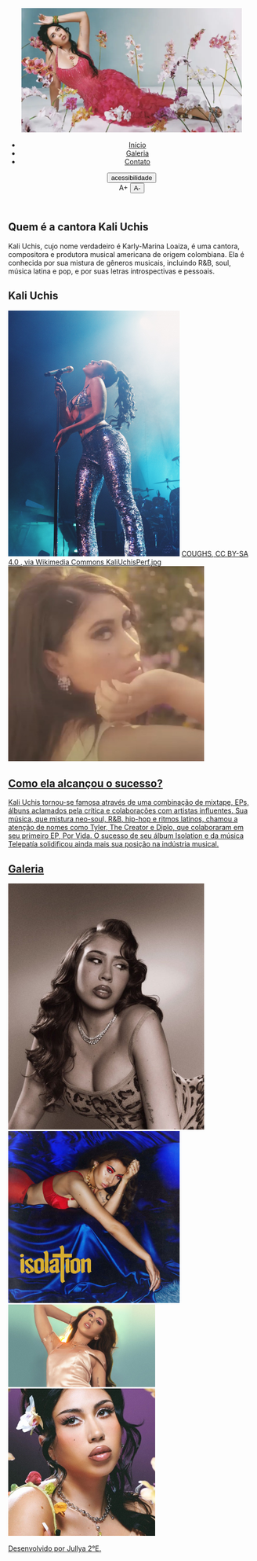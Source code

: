 <!--Jullya Caroline 2°E 13/08/25 -->
<html lang="pt-br">
<body>
    <header class=" p-5">
        
 <nav class="container d-flex justify-content-between align-items-center">
 <img src="KU_Amaury-Nessaibia.webp" width="450" heigth="600"class="nav-img" loading="lazy">
 <ul class="nav mt-5">
                <li class="nav-item"><a class="nav-link" href="#inicio">Início</a></li>
                <li class="nav-item"><a class="nav-link" href="#galeria">Galeria</a></li>
                <li class="nav-item"><a class="nav-link" href="#contato">Contato</a></li>
            </ul>
         <div id="acessibilidade">
         <button id="botão-acessibilidade" class="btn btn-primary fw-bold.rotacao-botao">acessibilidade</button>
         <div id="opçoẽs-acessibilidade" class="opcoes-acessibilidade apresenta-lista>

<button id="aumentar-fonte" class="btn btn-primary fw-bold">A+</button>
<button id="diminuir-fonte" class="btn btn-primary fw-bold">A-</button>
       </div>
       </div>
    </nav>
</header>
<section id="Kali Uchis" class="my-5 pt-6 secao-Kali">
        <div class="container d-flex align-items-center ">
                <div class="col-5">
                        <h2> Quem é a cantora Kali Uchis</h2>
                        <p class="p-2">Kali Uchis, cujo nome verdadeiro é Karly-Marina Loaiza, é uma cantora, compositora e produtora musical americana de origem colombiana. Ela é conhecida por sua mistura de gêneros musicais, incluindo R&B, soul, música latina e pop, e por suas letras introspectivas e pessoais. </p>
                </div>
        </div>
</section>
<section id="inicio" class="my-5">
        <div class="inicio-fundo d-flex justify-content-between align-items-center">
                <div class="esquerda-conteudo">
                        <h1 class="display-4 text-white fst-italic fw-bold">Kali Uchis</h1>
                        <img src="KaliUchisPerf.jpg" width="350" heigth="300" class="mb-3" width="450"
                                height="500" loading="lazy">
                        <a href="#kali Uchis"
                                class="btn btn-primary btn-lg botao-inicio fw-semibold">COUGHS, CC BY-SA 4.0 <https://creativecommons.org/licenses/by-sa/4.0>, via Wikimedia Commons
KaliUchisPerf.jpg

</div>
        <div>
                <img src="Kali_Uchis_2019_3.jpg" width="400" heigth="350" class="img-fluid img-inicio" width="600" heigth="600"> 
            <href= Finish Line, CC BY 3.0, via Wikimedia Commons
Kali Uchis 2019 3.jpg

</section>

<section id="Kali Uchis" class="my-5 pt-6 secao-Kali Uchis">
        <div class="container d-flex align-items-center">
                <div class="col-4 d-flex justify-content-center">
                </div>
                <div class="col-5">
                        <h2>Como ela alcançou o sucesso?</h2>
                        <p class="p-2">Kali Uchis tornou-se famosa através de uma combinação de mixtape, EPs, álbuns aclamados pela crítica e colaborações com artistas influentes. Sua música, que mistura neo-soul, R&B, hip-hop e ritmos latinos, chamou a atenção de nomes como Tyler, The Creator e Diplo, que colaboraram em seu primeiro EP, Por Vida. O sucesso de seu álbum Isolation e da música Telepatía solidificou ainda mais sua posição na indústria musical. </p>
                </div>
        </div>
</section>

<section id="galeria">
        <h2 class="text-center pt-5">Galeria</h2>
        <div class="container p-3 mt-3 fundo-galeria">
        <div>
                <div class="row justify-content-md-center">
                        <div class="col-md-4">
                                <img src="w660_1290621_kali2.jpg" width="400" heigth="300"
                                        class="img-fluid rounded-5" loading="lazy">
                        </div>
                        <div class="col-md-4">
                                <img src="kali-uchis-5acb9d825b904.jpg" width="350" heigth="300" class="img-fluid rounded-5"
                                        loading="lazy">
                        </div>
                </div>
                <div class="row mt-4 justify-content-md-center">
                        <div class="col-md-4">
                                <img src="_102774584_kali1.jpg" width="300" heigth="350" class="img-fluid rounded-5" loading="lazy">
                        </div>
                        <div class="col-md-4">
                                <img src="kali-uchis.jpg" width="300" heigth="300"
                                        class="img-fluid rounded-5" loading="lazy">
                        </div>
                </div>
         </div>
</section>
</main>
<footer class="text center-p-3 fst-italic">
<p class="mt-3">Desenvolvido por Jullya 2°E.</p>
</footer>
</body>

</html>
